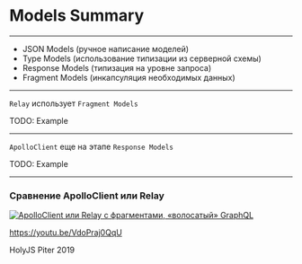 # Models Summary

-----

- JSON Models (ручное написание моделей)
- Type Models (использование типизации из серверной схемы)
- Response Models (типизация на уровне запроса)
- Fragment Models (инкапсуляция необходимых данных)

-----

`Relay` использует `Fragment Models`

TODO: Example

-----

`ApolloClient` еще на этапе `Response Models`

TODO: Example

-----

### Сравнение ApolloClient или Relay

<a href="https://youtu.be/VdoPraj0QqU" target="_blank"><img src="https://img.youtube.com/vi/VdoPraj0QqU/0.jpg" alt="ApolloClient или Relay с фрагментами, «волосатый» GraphQL" style="max-width: 580px" class="plain" /></a>

<https://youtu.be/VdoPraj0QqU>

HolyJS Piter 2019
